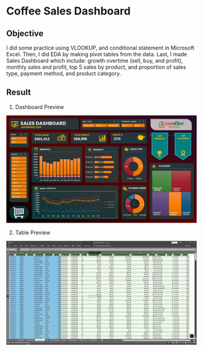 # Coffee Sales Dashboard


## Objective
I did some practice using VLOOKUP, and conditional statement in Microsoft Excel. Then, I did EDA by making pivot tables from the data. Last, I made Sales Dashboard which include: growth overtime (sell, buy, and profit), monthly sales and profit, top 5 sales by product, and proportion of sales type, payment method, and product category.

## Result
1. Dashboard Preview

<img src="images/sales-dashboard.jpg?raw=true"/>

2. Table Preview

<img src="images/sales-table.jpg?raw=true"/>

